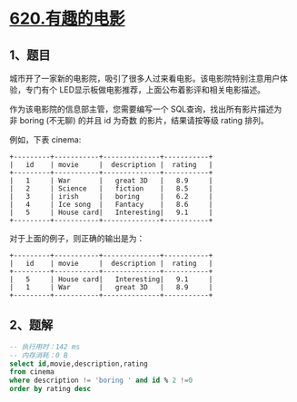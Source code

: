# [620.有趣的电影](https://leetcode-cn.com/problems/not-boring-movies/)

## 1、题目

城市开了一家新的电影院，吸引了很多人过来看电影。该电影院特别注意用户体验，专门有个 LED显示板做电影推荐，上面公布着影评和相关电影描述。

作为该电影院的信息部主管，您需要编写一个 SQL查询，找出所有影片描述为非 boring (不无聊) 的并且 id 为奇数 的影片，结果请按等级 rating 排列。

例如，下表 cinema:

	+---------+-----------+--------------+-----------+
	|   id    | movie     |  description |  rating   |
	+---------+-----------+--------------+-----------+
	|   1     | War       |   great 3D   |   8.9     |
	|   2     | Science   |   fiction    |   8.5     |
	|   3     | irish     |   boring     |   6.2     |
	|   4     | Ice song  |   Fantacy    |   8.6     |
	|   5     | House card|   Interesting|   9.1     |
	+---------+-----------+--------------+-----------+

对于上面的例子，则正确的输出是为：

	+---------+-----------+--------------+-----------+
	|   id    | movie     |  description |  rating   |
	+---------+-----------+--------------+-----------+
	|   5     | House card|   Interesting|   9.1     |
	|   1     | War       |   great 3D   |   8.9     |
	+---------+-----------+--------------+-----------+


## 2、题解

```sql
-- 执行用时：142 ms
-- 内存消耗：0 B
select id,movie,description,rating
from cinema
where description != 'boring ' and id % 2 !=0
order by rating desc
```